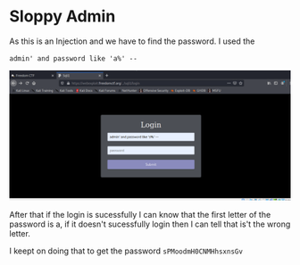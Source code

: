 # Sloppy Admin

As this is an Injection and we have to find the password. I used the
```
admin' and password like 'a%' --
```

![](./first.png)

After that if the login is sucessfully I can know that the first letter of the password is a, if it doesn't sucessfully login then I can tell that is't the wrong letter. 

I keept on doing that to get the password `sPMoodmH0CNMHhsxnsGv`